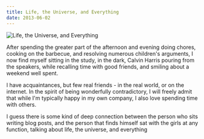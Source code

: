 ```yaml
---
title: Life, the Universe, and Everything
date: 2013-06-02
---
```


![Life, the Universe, and Everything](https://source.unsplash.com/0gkw_9fy0eQ/1600x900)

After spending the greater part of the afternoon and evening doing chores, cooking on the barbecue, and resolving numerous children's arguments, I now find myself sitting in the study, in the dark, Calvin Harris pouring from the speakers, while recalling time with good friends, and smiling about a weekend well spent.

I have acquaintances, but few real friends - in the real world, or on the internet. In the spirit of being wonderfully contradictory, I will freely admit that while I'm typically happy in my own company, I also love spending time with others.

I guess there is some kind of deep connection between the person who sits writing blog posts, and the person that finds himself sat with the girls at any function, talking about life, the universe, and everything